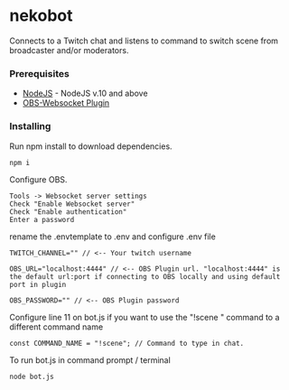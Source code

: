 # nekobot

Connects to a Twitch chat and listens to command to switch scene from broadcaster and/or moderators.

### Prerequisites

- [NodeJS](https://nodejs.org/en/) - NodeJS v.10 and above
- [OBS-Websocket Plugin](https://obsproject.com/forum/resources/obs-websocket-remote-control-of-obs-studio-made-easy.466/)

### Installing

Run npm install to download dependencies.

```
npm i
```

Configure OBS.

```
Tools -> Websocket server settings
Check "Enable Websocket server"
Check "Enable authentication"
Enter a password
```

rename the .envtemplate to .env and configure .env file

```
TWITCH_CHANNEL="" // <-- Your twitch username

OBS_URL="localhost:4444" // <-- OBS Plugin url. "localhost:4444" is the default url:port if connecting to OBS locally and using default port in plugin

OBS_PASSWORD="" // <-- OBS Plugin password
```

Configure line 11 on bot.js if you want to use the "!scene <scene name>" command to a different command name

```
const COMMAND_NAME = "!scene"; // Command to type in chat.
```

To run bot.js in command prompt / terminal

```
node bot.js
```
